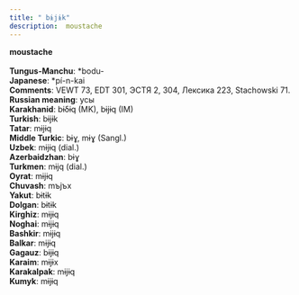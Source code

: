 ```yaml
---
title: " bɨjɨk"
description:  moustache
---
```

<strong> moustache</strong><br><br>
<strong>Tungus-Manchu</strong>:  *bodu-<br>
<strong>Japanese</strong>:  *pí-n-kai<br>
<strong>Comments</strong>:  VEWT 73, EDT 301, ЭСТЯ 2, 304, Лексика 223, Stachowski 71.<br>
<strong>Russian meaning</strong>:  усы<br>
<strong>Karakhanid</strong>:  bɨδɨq (MK), bɨjɨq (IM)<br>
<strong>Turkish</strong>:  bɨjɨk<br>
<strong>Tatar</strong>:  mɨjɨq<br>
<strong>Middle Turkic</strong>:  bɨɣ, mɨɣ (Sangl.)<br>
<strong>Uzbek</strong>:  mɨjɨq (dial.)<br>
<strong>Azerbaidzhan</strong>:  bɨɣ<br>
<strong>Turkmen</strong>:  mɨjq (dial.)<br>
<strong>Oyrat</strong>:  mɨjɨq<br>
<strong>Chuvash</strong>:  mъjъx<br>
<strong>Yakut</strong>:  bɨtɨk<br>
<strong>Dolgan</strong>:  bɨtɨk<br>
<strong>Kirghiz</strong>:  mɨjɨq<br>
<strong>Noghai</strong>:  mɨjɨq<br>
<strong>Bashkir</strong>:  mɨjɨq<br>
<strong>Balkar</strong>:  mɨjɨq<br>
<strong>Gagauz</strong>:  bɨjɨq<br>
<strong>Karaim</strong>:  mɨjɨx<br>
<strong>Karakalpak</strong>:  mɨjɨq<br>
<strong>Kumyk</strong>:  mɨjɨq<br>


